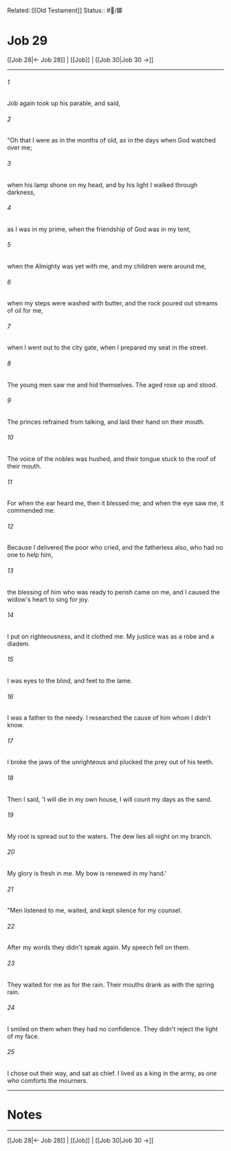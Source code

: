 Related::[[Old Testament]]
Status:: #📖/🟥
# Job 29

[[Job 28|← Job 28]] | [[Job]] | [[Job 30|Job 30 →]]
***



###### 1 
Job again took up his parable, and said, 

###### 2 
"Oh that I were as in the months of old, as in the days when God watched over me; 

###### 3 
when his lamp shone on my head, and by his light I walked through darkness, 

###### 4 
as I was in my prime, when the friendship of God was in my tent, 

###### 5 
when the Almighty was yet with me, and my children were around me, 

###### 6 
when my steps were washed with butter, and the rock poured out streams of oil for me, 

###### 7 
when I went out to the city gate, when I prepared my seat in the street. 

###### 8 
The young men saw me and hid themselves. The aged rose up and stood. 

###### 9 
The princes refrained from talking, and laid their hand on their mouth. 

###### 10 
The voice of the nobles was hushed, and their tongue stuck to the roof of their mouth. 

###### 11 
For when the ear heard me, then it blessed me; and when the eye saw me, it commended me: 

###### 12 
Because I delivered the poor who cried, and the fatherless also, who had no one to help him, 

###### 13 
the blessing of him who was ready to perish came on me, and I caused the widow's heart to sing for joy. 

###### 14 
I put on righteousness, and it clothed me. My justice was as a robe and a diadem. 

###### 15 
I was eyes to the blind, and feet to the lame. 

###### 16 
I was a father to the needy. I researched the cause of him whom I didn't know. 

###### 17 
I broke the jaws of the unrighteous and plucked the prey out of his teeth. 

###### 18 
Then I said, 'I will die in my own house, I will count my days as the sand. 

###### 19 
My root is spread out to the waters. The dew lies all night on my branch. 

###### 20 
My glory is fresh in me. My bow is renewed in my hand.' 

###### 21 
"Men listened to me, waited, and kept silence for my counsel. 

###### 22 
After my words they didn't speak again. My speech fell on them. 

###### 23 
They waited for me as for the rain. Their mouths drank as with the spring rain. 

###### 24 
I smiled on them when they had no confidence. They didn't reject the light of my face. 

###### 25 
I chose out their way, and sat as chief. I lived as a king in the army, as one who comforts the mourners.

---
# Notes


***
[[Job 28|← Job 28]] | [[Job]] | [[Job 30|Job 30 →]]
